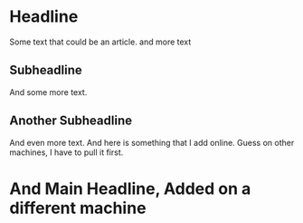 # Headline

Some text that could be an article.
and more text

## Subheadline

And some more text.

## Another Subheadline

And even more text.
And here is something that I add online. Guess on other machines, I have to pull it first.

# And Main Headline, Added on a different machine
